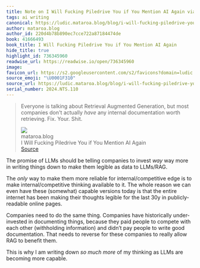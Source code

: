 ```yaml
---
title: Note on I Will Fucking Piledrive You if You Mention AI Again via mataroa.blog
tags: ai writing
canonical: https://ludic.mataroa.blog/blog/i-will-fucking-piledrive-you-if-you-mention-ai-again/
author: mataroa.blog
author_id: 220d4b78b890ec7cce722a87184474de
book: 41666493
book_title: I Will Fucking Piledrive You if You Mention AI Again
hide_title: true
highlight_id: 736345960
readwise_url: https://readwise.io/open/736345960
image:
favicon_url: https://s2.googleusercontent.com/s2/favicons?domain=ludic.mataroa.blog
source_emoji: "\U0001F310"
source_url: https://ludic.mataroa.blog/blog/i-will-fucking-piledrive-you-if-you-mention-ai-again/#:~:text=Everyone%20is%20talking,Fix.%20Your.%20Shit.
serial_number: 2024.NTS.110
---
```

> Everyone is talking about Retrieval Augmented Generation, but most companies don't actually *have* any internal documentation worth retrieving. Fix. Your. Shit.
> <div class="quoteback-footer"><div class="quoteback-avatar"><img class="mini-favicon" src="https://s2.googleusercontent.com/s2/favicons?domain=ludic.mataroa.blog"></div><div class="quoteback-metadata"><div class="metadata-inner"><span style="display:none">FROM:</span><div aria-label="mataroa.blog" class="quoteback-author"> mataroa.blog</div><div aria-label="I Will Fucking Piledrive You if You Mention AI Again" class="quoteback-title"> I Will Fucking Piledrive You if You Mention AI Again</div></div></div><div class="quoteback-backlink"><a target="_blank" aria-label="go to the full text of this quotation" rel="noopener" href="https://ludic.mataroa.blog/blog/i-will-fucking-piledrive-you-if-you-mention-ai-again/#:~:text=Everyone%20is%20talking,Fix.%20Your.%20Shit." class="quoteback-arrow"> Source</a></div></div>

The promise of LLMs should be telling companies to invest *way* way more in writing things down to make them legible as data to LLMs/RAG. 

The *only* way to make them more reliable for internal/competitive edge is to make internal/competitive thinking available to it. The whole reason we can even have these (somewhat) capable versions today is that the entire internet has been making their thoughts legible for the last 30y in publicly-readable online pages. 

Companies need to do the same thing. Companies have historically under-invested in documenting things, because they paid people to compete with each other (withholding information) and didn’t pay people to write good documentation. That needs to reverse for these companies to really allow RAG to benefit them. 

This is why I am writing down *so much more* of my thinking as LLMs are becoming more capable.